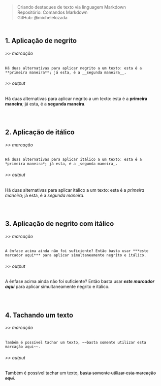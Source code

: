 > Criando destaques de texto via linguagem Markdown  
> Repositório: Comandos Markdown  
> GitHub: @michelelozada
&nbsp;
     
&nbsp;     
**1. Aplicação de negrito**  
---
###### >> marcação      
`Há duas alternativas para aplicar negrito a um texto: esta é a **primeira maneira**; já esta, é a __segunda maneira__.`  

###### >> output   
Há duas alternativas para aplicar negrito a um texto: esta é a **primeira maneira**; já esta, é a __segunda maneira__.    
&nbsp;
     
&nbsp;    
**2. Aplicação de itálico**  
---
###### >> marcação 
`Há duas alternativas para aplicar itálico a um texto: esta é a *primeira maneira*; já esta, é a _segunda maneira_.`

###### >> output
Há duas alternativas para aplicar itálico a um texto: esta é a *primeira maneira*; já esta, é a _segunda maneira_.    
&nbsp;
     
&nbsp;    
**3. Aplicação de negrito com itálico**  
---
###### >> marcação 
`A ênfase acima ainda não foi suficiente? Então basta usar ***este marcador aqui*** para aplicar simultaneamente negrito e itálico.`

###### >> output 
A ênfase acima ainda não foi suficiente? Então basta usar ***este marcador aqui*** para aplicar simultaneamente negrito e itálico.    
&nbsp;
     
&nbsp;    
**4. Tachando um texto**  
---
###### >> marcação  
`Também é possível tachar um texto, ~~basta somente utilizar esta marcação aqui~~.`

###### >> output 
Também é possível tachar um texto, ~~basta somente utilizar esta marcação aqui~~.